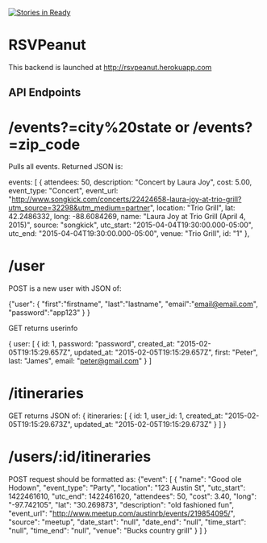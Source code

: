 [![Stories in Ready](https://badge.waffle.io/remember-me/rsvpeanut-api.png?label=ready&title=Ready)](https://waffle.io/remember-me/rsvpeanut-api)
# RSVPeanut
  This backend is launched at http://rsvpeanut.herokuapp.com

## API Endpoints

# /events?=city%20state or /events?=zip_code

Pulls all events. Returned JSON is:

events: [
	{
		attendees: 50,
		description: "Concert by Laura Joy",
		cost: 5.00,
		event_type: "Concert",
		event_url: "http://www.songkick.com/concerts/22424658-laura-joy-at-trio-grill?utm_source=32298&utm_medium=partner",
		location: "Trio Grill",
		lat: 42.2486332,
		long: -88.6084269,
		name: "Laura Joy at Trio Grill (April 4, 2015)",
		source: "songkick",
		utc_start: "2015-04-04T19:30:00.000-05:00",
		utc_end: "2015-04-04T19:30:00.000-05:00",
		venue: "Trio Grill",
		id: "1"
	},
# /user

POST is a new user with JSON of:

 {"user":
 	{
 	"first":"firstname",
 	"last":"lastname",
 	"email":"email@email.com",
 	"password":"app123"
 	}
 }

 GET returns userinfo

{
user: [
	{
		id: 1,
		password: "password",
		created_at: "2015-02-05T19:15:29.657Z",
		updated_at: "2015-02-05T19:15:29.657Z",
		first: "Peter",
		last: "James",
		email: "peter@gmail.com"
	}
]	

# /itineraries

GET returns JSON of:
{
	itineraries: [
		{
		id: 1,
		user_id: 1,
		created_at: "2015-02-05T19:15:29.673Z",
		updated_at: "2015-02-05T19:15:29.673Z"
		}
	]
}

# /users/:id/itineraries

POST request should be formatted as:
{"event":
	[
		{
		"name": "Good ole Hodown",
		"event_type": "Party",
		"location": "123 Austin St",
		"utc_start": 1422461610,
		"utc_end": 1422461620,
		"attendees": 50,
		"cost": 3.40,
		"long": "-97.742105",
		"lat": "30.269873",
		"description": "old fashioned fun",
		"event_url": "http://www.meetup.com/austinrb/events/219854095/",
		"source": "meetup",
		"date_start": "null",
		"date_end": "null",
		"time_start": "null",
		"time_end": "null",
		"venue": "Bucks country grill"
		}
	]
}